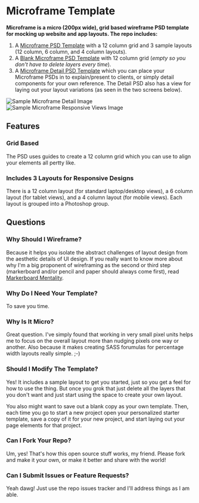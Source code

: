 # Microframe Template

**Microframe is a micro (200px wide), grid based wireframe PSD template for mocking up website and app layouts. The repo includes:**

1. A [Microframe PSD Template](https://github.com/jglovier/microframe/blob/master/responsive-microframe.psd?raw=true "Download Now") with a 12 column grid and 3 sample layouts (12 column, 6 column, and 4 column layouts).
2. A [Blank Microframe PSD Template](https://github.com/jglovier/microframe/blob/master/responsive-microframe-blank.psd?raw=true "Download Now") with 12 column grid (*empty so you don't have to delete layers every time*).
3. A [Microframe Detail PSD Template](https://github.com/jglovier/microframe/blob/master/micrframe-detail-template.psd?raw=true "Download Now") which you can place your Microframe PSDs in to explain/present to clients, or simply detail components for your own reference. The Detail PSD also has a view for laying out your layout variations (as seen in the two screens below).

![Sample Microframe Detail Image](https://raw.github.com/jglovier/microframe/master/samples/microframe-detail-template.png)
![Sample Microframe Responsive Views Image](https://raw.github.com/jglovier/microframe/master/samples/microframe-responsive-views-template.png)

## Features

### Grid Based
The PSD uses guides to create a 12 column grid which you can use to align your elements all pertty like.

### Includes 3 Layouts for Responsive Designs
There is a 12 column layout (for standard laptop/desktop views), a 6 column layout (for tablet views), and a 4 column layout (for mobile views). Each layout is grouped into a Photoshop group.

## Questions

### Why Should I Wireframe?
Because it helps you isolate the abstract challenges of layout design from the aesthetic details of UI design. If you really want to know more about why I'm a big proponent of wireframing as the second or third step (markerboard and/or pencil and paper should always come first), read [Markerboard Mentality](http://stemmings.com/markerboard-mentality/).

### Why Do I Need Your Template?
To save you time.

### Why Is It Micro?
Great question. I've simply found that working in very small pixel units helps me to focus on the overall layout more than nudging pixels one way or another. Also because it makes creating SASS forumulas for percentage width layouts really simple. ;-)

### Should I Modify The Template?
Yes! It includes a sample layout to get you started, just so you get a feel for how to use the thing. But once you grok that just delete all the layers that you don't want and just start using the space to create your own layout.

You also might want to save out a blank copy as your own template. Then, each time you go to start a new project open your personalized starter template, save a copy of it for your new project, and start laying out your page elements for that project.

### Can I Fork Your Repo?
Um, yes! That's how this open source stuff works, my friend. Please fork and make it your own, or make it better and share with the world!

### Can I Submit Issues or Feature Requests?
Yeah dawg! Just use the repo issues tracker and I'll address things as I am able.
